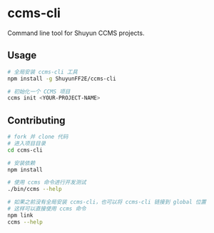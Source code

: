 # ccms-cli

Command line tool for Shuyun CCMS projects.

## Usage

```bash
# 全局安装 ccms-cli 工具
npm install -g ShuyunFF2E/ccms-cli

# 初始化一个 CCMS 项目
ccms init <YOUR-PROJECT-NAME>
```

## Contributing

```bash
# fork 并 clone 代码
# 进入项目目录
cd ccms-cli

# 安装依赖
npm install

# 使用 ccms 命令进行开发测试
./bin/ccms --help

# 如果之前没有全局安装 ccms-cli，也可以将 ccms-cli 链接到 global 位置
# 这样可以直接使用 ccms 命令
npm link
ccms --help
```

